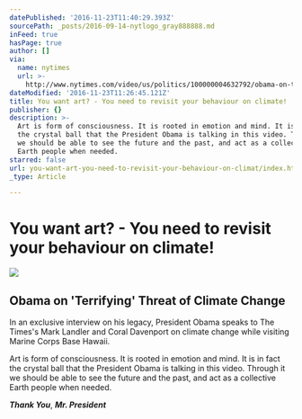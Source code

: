 ```yaml
---
datePublished: '2016-11-23T11:40:29.393Z'
sourcePath: _posts/2016-09-14-nytlogo_gray888888.md
inFeed: true
hasPage: true
author: []
via:
  name: nytimes
  url: >-
    http://www.nytimes.com/video/us/politics/100000004632792/obama-on-terrifying-threat-of-climate-change.html?smid=fb-share
dateModified: '2016-11-23T11:26:45.121Z'
title: You want art? - You need to revisit your behaviour on climate!
publisher: {}
description: >-
  Art is form of consciousness. It is rooted in emotion and mind. It is in fact
  the crystal ball that the President Obama is talking in this video. Through it
  we should be able to see the future and the past, and act as a collective
  Earth people when needed.
starred: false
url: you-want-art-you-need-to-revisit-your-behaviour-on-climat/index.html
_type: Article

---
```

# You want art? - You need to revisit your behaviour on climate!

<article style=""><img src="https://s3-us-west-2.amazonaws.com/the-grid-img/p/7ffa3f1206146b317816896eaf28a75a9f8e0781.jpg" /><h1>Obama on 'Terrifying' Threat of Climate Change</h1><p>In an exclusive interview on his legacy, President Obama speaks to The Times's Mark Landler and Coral Davenport on climate change while visiting Marine Corps Base Hawaii.</p></article>

Art is form of consciousness. It is rooted in emotion and mind. It is in fact the crystal ball that the President Obama is talking in this video. Through it we should be able to see the future and the past, and act as a collective Earth people when needed.

_**Thank You**_, _**Mr. President**_